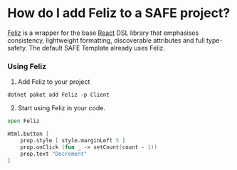 # How do I add Feliz to a SAFE project?
[Feliz](https://github.com/Zaid-Ajaj/Feliz) is a wrapper for the base [React](https://reactjs.org/) DSL library that emphasises consistency, lightweight formatting, discoverable attributes and full type-safety. The default SAFE Template already uses Feliz.

### Using Feliz
1. Add Feliz to your project

```
dotnet paket add Feliz -p Client
```

2. Start using Feliz in your code.

```fsharp
open Feliz

Html.button [
    prop.style [ style.marginLeft 5 ]
    prop.onClick (fun _ -> setCount(count - 1))
    prop.text "Decrement"
]
```